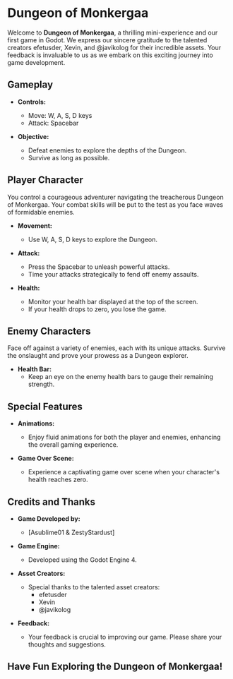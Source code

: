 # Dungeon of Monkergaa

Welcome to **Dungeon of Monkergaa**, a thrilling mini-experience and our first game in Godot. We express our sincere gratitude to the talented creators efetusder, Xevin, and @javikolog for their incredible assets. Your feedback is invaluable to us as we embark on this exciting journey into game development.

## Gameplay

- **Controls:**
  - Move: W, A, S, D keys
  - Attack: Spacebar

- **Objective:**
  - Defeat enemies to explore the depths of the Dungeon.
  - Survive as long as possible.

## Player Character

You control a courageous adventurer navigating the treacherous Dungeon of Monkergaa. Your combat skills will be put to the test as you face waves of formidable enemies.

- **Movement:**
  - Use W, A, S, D keys to explore the Dungeon.

- **Attack:**
  - Press the Spacebar to unleash powerful attacks.
  - Time your attacks strategically to fend off enemy assaults.

- **Health:**
  - Monitor your health bar displayed at the top of the screen.
  - If your health drops to zero, you lose the game.

## Enemy Characters

Face off against a variety of enemies, each with its unique attacks. Survive the onslaught and prove your prowess as a Dungeon explorer. 

- **Health Bar:**
  - Keep an eye on the enemy health bars to gauge their remaining strength.

## Special Features

- **Animations:**
  - Enjoy fluid animations for both the player and enemies, enhancing the overall gaming experience.

- **Game Over Scene:**
  - Experience a captivating game over scene when your character's health reaches zero.

## Credits and Thanks

- **Game Developed by:**
  - [Asublime01 & ZestyStardust]

- **Game Engine:**
  - Developed using the Godot Engine 4.

- **Asset Creators:**
  - Special thanks to the talented asset creators:
    - efetusder
    - Xevin
    - @javikolog

- **Feedback:**
  - Your feedback is crucial to improving our game. Please share your thoughts and suggestions.

## Have Fun Exploring the Dungeon of Monkergaa!
